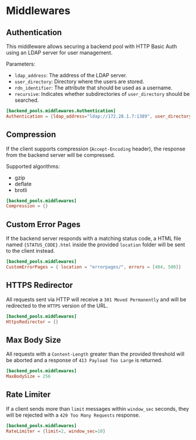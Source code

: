 # Middlewares

## Authentication

This middleware allows securing a backend pool with HTTP Basic Auth using an LDAP server for user management.

Parameters:

* `ldap_address`: The address of the LDAP server.
* `user_directory`: Directory where the users are stored.
* `rdn_identifier`: The attribute that should be used as a username.
* `recursive`: Indicates whether subdirectories of `user_directory` should be searched.

```toml
[backend_pools.middlewares.Authentication]
Authentication = {ldap_address="ldap://172.28.1.7:1389", user_directory="dc=example,dc=org", rdn_identifier="cn", recursive=true}
```

## Compression

If the client supports compression (`Accept-Encoding` header), the response from the backend server will be compressed.

Supported algorithms:

- gzip
- deflate
- brotli

```toml
[backend_pools.middlewares]
Compression = {}
```

## Custom Error Pages

If the backend server responds with a matching status code, a HTML file named `{STATUS_CODE}.html` inside the provided `location` folder will be sent to the client instead.

```toml
[backend_pools.middlewares]
CustomErrorPages = { location = "errorpages/", errors = [404, 500]}
```

## HTTPS Redirector

All requests sent via HTTP will receive a `301 Moved Permanently` and will be redirected to the `HTTPS` version of the URL.

```toml
[backend_pools.middlewares]
HttpsRedirector = {}
```

## Max Body Size

All requests with a `Content-Length` greater than the provided threshold will be aborted and a response of `413 Payload Too Large` is returned.

```toml
[backend_pools.middlewares]
MaxBodySize = 256
```

## Rate Limiter

If a client sends more than `limit` messages within `window_sec` seconds, they will be rejected with a `429 Too Many Requests` response.

```toml
[backend_pools.middlewares]
RateLimiter = {limit=2, window_sec=10}
```
